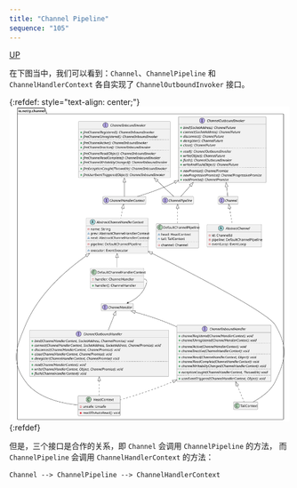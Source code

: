 ```yaml
---
title: "Channel Pipeline"
sequence: "105"
---
```


[UP](/netty.html)

在下图当中，我们可以看到：`Channel`、`ChannelPipeline` 和 `ChannelHandlerContext` 各自实现了 `ChannelOutboundInvoker` 接口。

{:refdef: style="text-align: center;"}
![](/assets/images/netty/channel/netty-channel-invoker-class-hierarchy.svg)
{:refdef}

但是，三个接口是合作的关系，即 `Channel` 会调用 `ChannelPipeline` 的方法，
而 `ChannelPipeline` 会调用 `ChannelHandlerContext` 的方法：

```text
Channel --> ChannelPipeline --> ChannelHandlerContext
```
